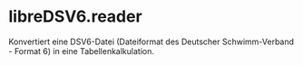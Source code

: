 # libreDSV6.reader
Konvertiert eine DSV6-Datei (Dateiformat des Deutscher Schwimm-Verband - Format 6) in eine Tabellenkalkulation.
